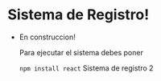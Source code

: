 <h1>Sistema de Registro!</h1>

- En construccion!

  Para ejecutar el sistema debes poner

  ```npm install react```
Sistema de registro 2
